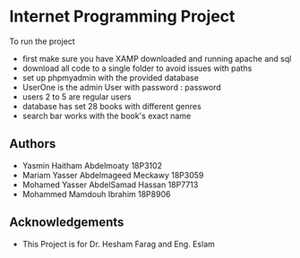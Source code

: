 
# Internet Programming Project

To run the project 
- first make sure you have XAMP downloaded and running apache and sql
- download all code to a single folder to avoid issues with paths
- set up phpmyadmin with the provided database
- UserOne is the admin User with password : password
- users 2 to 5 are regular users
- database has set 28 books with different genres
- search bar works with the book's exact name 





## Authors

- Yasmin Haitham Abdelmoaty	18P3102 
- Mariam Yasser Abdelmageed Meckawy 18P3059 
- Mohamed Yasser AbdelSamad Hassan 	18P7713
- Mohammed Mamdouh Ibrahim	18P8906



## Acknowledgements

 - This Project is for Dr. Hesham Farag and Eng. Eslam 
